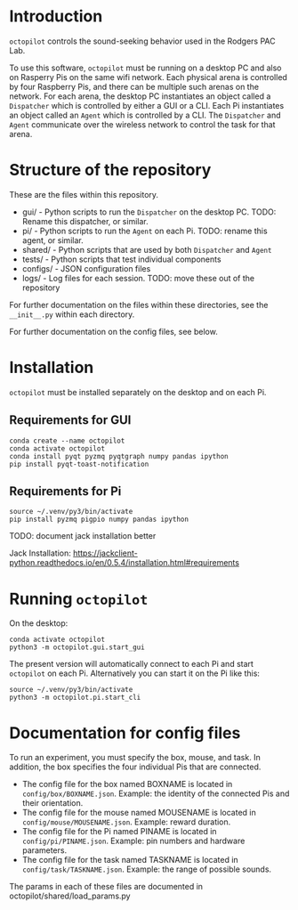 # Introduction
`octopilot` controls the sound-seeking behavior used in the Rodgers PAC Lab. 

To use this software, `octopilot` must be running on a desktop PC and also on Rasperry Pis on the same wifi network. Each physical arena is controlled by four Raspberry Pis, and there can be multiple such arenas on the network. For each arena, the desktop PC instantiates an object called a `Dispatcher` which is controlled by either a GUI or a CLI. Each Pi instantiates an object called an `Agent` which is controlled by a CLI. The `Dispatcher` and `Agent` communicate over the wireless network to control the task for that arena. 

# Structure of the repository
These are the files within this repository.
* gui/ - Python scripts to run the `Dispatcher` on the desktop PC. TODO: Rename this dispatcher, or similar.
* pi/ - Python scripts to run the `Agent` on each Pi. TODO: rename this agent, or similar.
* shared/ - Python scripts that are used by both `Dispatcher` and `Agent`
* tests/ - Python scripts that test individual components
* configs/ - JSON configuration files
* logs/ - Log files for each session. TODO: move these out of the repository

For further documentation on the files within these directories, see the `__init__.py` within each directory.

For further documentation on the config files, see below.

# Installation
`octopilot` must be installed separately on the desktop and on each Pi.

## Requirements for GUI

    conda create --name octopilot
    conda activate octopilot
    conda install pyqt pyzmq pyqtgraph numpy pandas ipython
    pip install pyqt-toast-notification

## Requirements for Pi

    source ~/.venv/py3/bin/activate
    pip install pyzmq pigpio numpy pandas ipython

TODO: document jack installation better

Jack Installation: https://jackclient-python.readthedocs.io/en/0.5.4/installation.html#requirements

# Running `octopilot`
On the desktop:

    conda activate octopilot
    python3 -m octopilot.gui.start_gui

The present version will automatically connect to each Pi and start `octopilot` on each Pi. Alternatively you can start it on the Pi like this:

    source ~/.venv/py3/bin/activate
    python3 -m octopilot.pi.start_cli

# Documentation for config files

To run an experiment, you must specify the box, mouse, and task. In addition, the box specifies the four individual Pis that are connected.

* The config file for the box named BOXNAME is located in `config/box/BOXNAME.json`. Example: the identity of the connected Pis and their orientation.
* The config file for the mouse named MOUSENAME is located in `config/mouse/MOUSENAME.json`. Example: reward duration. 
* The config file for the Pi named PINAME is located in `config/pi/PINAME.json`. Example: pin numbers and hardware parameters.
* The config file for the task named TASKNAME is located in `config/task/TASKNAME.json`. Example: the range of possible sounds.

The params in each of these files are documented in octopilot/shared/load_params.py
